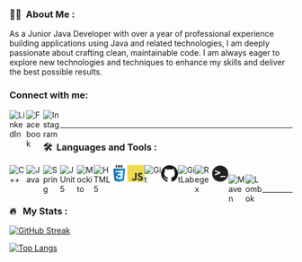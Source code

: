 ### :man_technologist: &nbsp;About Me :


As a Junior Java Developer with over a year of professional experience building applications using Java and related technologies, I am deeply passionate about crafting clean, maintainable code. I am always eager to explore new technologies and techniques to enhance my skills and deliver the best possible results.

### Connect with me:

[<img align="left" title="LinkedIn" alt="LinkedIn" width="30px" src="https://user-images.githubusercontent.com/65444856/133000567-ab6427ab-5eaf-4e35-8e98-da6d3926b41a.png" />][linkedin]&nbsp;
[<img align="left" title="Facebook" alt="Facebook" width="30px" src="https://user-images.githubusercontent.com/65444856/133000585-098f4f6e-7830-4555-977f-8ca758a10b94.png" />][facebook]&nbsp;
[<img align="left" title="Instagram" alt="Instagram" width="30px" src="https://user-images.githubusercontent.com/65444856/133000651-71afbdf2-4a7c-49d6-b8c4-86179e176d06.png" />][instagram]&nbsp;

---

### 🛠 &nbsp;Languages and Tools :

<p>
<img align="left" title="C++" alt="C++" width="30px" src="https://user-images.githubusercontent.com/65444856/133030295-4df4d2da-9ea2-4914-af76-aadc8d25657c.png" />&nbsp;
<img align="left" title="Java" alt="Java" width="30px" src="https://user-images.githubusercontent.com/65444856/133000423-0dcbdaa2-bd4e-4274-9d17-ce056fe319ee.png" />&nbsp;
<img align="left" title="Spring" alt="Spring" width="30px" src="https://user-images.githubusercontent.com/65444856/158900292-ce5d1974-f344-43b1-906b-fb7ac227aa58.svg" />&nbsp;
<img align="left" title="JUnit5" alt="JUnit5" width="30px" src="https://user-images.githubusercontent.com/65444856/133000373-50a5b894-f295-4ed9-b165-ea0e9343c583.png" />&nbsp;
<img align="left" title="Mockito" alt="Mockito" width="30px" src="https://user-images.githubusercontent.com/65444856/133028506-2ed2dc33-8ec7-4817-af2d-bd236ec67bce.png" />&nbsp;
<img align="left" title="HTML5" alt="HTML5" width="30px" src="https://user-images.githubusercontent.com/65444856/133001496-604bda14-51ef-4fcb-b628-ef5a2c0d022a.png" />&nbsp;
<img align="left" title="CSS3" alt="CSS3" width="30px" src="https://raw.githubusercontent.com/github/explore/80688e429a7d4ef2fca1e82350fe8e3517d3494d/topics/css/css.png" />&nbsp;
<img align="left" title="JavaScript" alt="JavaScript" width="30px" src="https://raw.githubusercontent.com/github/explore/80688e429a7d4ef2fca1e82350fe8e3517d3494d/topics/javascript/javascript.png" />&nbsp;
<img align="left" title="Git" alt="Git" width="30px" src="https://user-images.githubusercontent.com/65444856/133001410-5b6b86f3-71e6-494d-9920-8c1be95eb543.png" />&nbsp;
<img align="left" title="GitHub" alt="GitHub" width="30px" src="https://raw.githubusercontent.com/github/explore/78df643247d429f6cc873026c0622819ad797942/topics/github/github.png" />&nbsp;
<img align="left" title="GitLab" alt="GitLab" width="30px" src="https://user-images.githubusercontent.com/65444856/133000298-37b72739-457a-4ba5-9c6b-d32d88a4b008.png" />&nbsp;
<img align="left" title="Regex" alt="Regex" width="30px" src="https://user-images.githubusercontent.com/65444856/133237972-1b26c7f8-439b-4993-a770-ebc82815b353.png" />&nbsp;
<img align="left" title="Terminal" alt="Terminal" width="30px" src="https://raw.githubusercontent.com/github/explore/80688e429a7d4ef2fca1e82350fe8e3517d3494d/topics/terminal/terminal.png" />&nbsp;
<img align="left" title="Maven" alt="Maven" width="30px" src="https://user-images.githubusercontent.com/65444856/133030496-f680af1c-3cd6-4af5-af47-f3a75d7c5906.png" />&nbsp;
<img align ="left" title="Lombok" alt="Lombok" width="30px" src="https://user-images.githubusercontent.com/65444856/150393193-071b179e-7fd0-44d4-9b57-dc9744a0dded.jpg"/>&nbsp;
</p>

---

### 🔥 &nbsp; My Stats :
[![GitHub Streak](http://github-readme-streak-stats.herokuapp.com?user=mmstf00&theme=dark&background=000000)](https://git.io/streak-stats)

[![Top Langs](https://github-readme-stats.vercel.app/api/top-langs/?username=mmstf00&layout=compact&theme=vision-friendly-dark)](https://github.com/anuraghazra/github-readme-stats)

[instagram]: https://www.instagram.com/mmstf00/
[linkedin]: https://www.linkedin.com/in/mustafa-ercan-3310421a1/
[facebook]: https://www.facebook.com/mmstf00/

